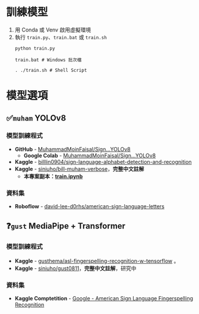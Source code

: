 # 訓練模型
1. 用 Conda 或 Venv 啟用虛擬環境
2. 執行 `train.py`、`train.bat` 或 `train.sh` 
    ```shell
    python train.py
    ```
    ```shell
    train.bat # Windows 批次檔
    ```
    ```shell
    . ./train.sh # Shell Script
    ```


# 模型選項

## ✅`muham` YOLOv8

### 模型訓練程式
- **GitHub** - [MuhammadMoinFaisal/Sign...YOLOv8](https://github.com/MuhammadMoinFaisal/Sign-Language-Alphabets-Detection-and-Recongition-using-YOLOv8)
  - **Google Colab** - [MuhammadMoinFaisal/Sign...YOLOv8](https://colab.research.google.com/drive/1ITdJrATdpu3zE99HYPXZ42exQWLrWRp0?usp=sharing#scrollTo=Ep7iJPcKwuCx)
- **Kaggle** - [billlin0904/sign-language-alphabet-detection-and-recognition](https://www.kaggle.com/code/billlin0904/sign-language-alphabet-detection-and-recognition)
- **Kaggle** - [siniuho/bill-muham-verbose](https://www.kaggle.com/code/siniuho/bill-muham-verbose)，**完整中文註解**
  - **本專案副本：[train.ipynb](train.ipynb)**
  
### 資料集
- **Roboflow** - [david-lee-d0rhs/american-sign-language-letters](https://universe.roboflow.com/david-lee-d0rhs/american-sign-language-letters)



## ❓`gust` MediaPipe + Transformer
### 模型訓練程式
- **Kaggle** - [gusthema/asl-fingerspelling-recognition-w-tensorflow](https://www.kaggle.com/code/gusthema/asl-fingerspelling-recognition-w-tensorflow) 。
- **Kaggle** - [siniuho/gust0811](https://www.kaggle.com/code/siniuho/gust0811)，**完整中文註解**，研究中

### 資料集
- **Kaggle Comptetition** - [Google - American Sign Language Fingerspelling Recognition](https://www.kaggle.com/competitions/asl-fingerspelling)
